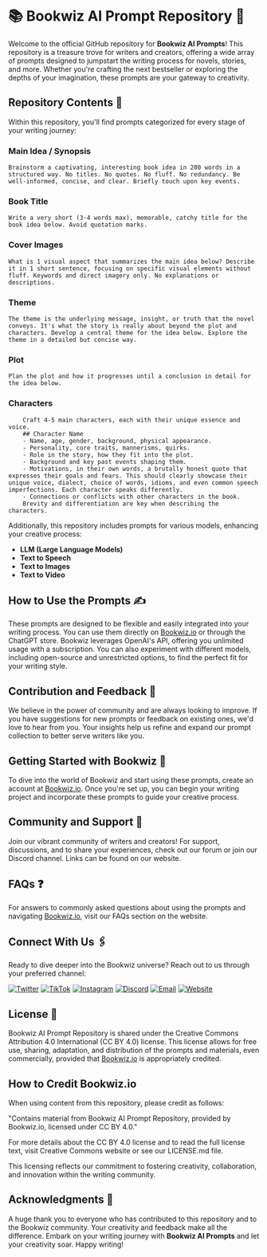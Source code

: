 # 📚 Bookwiz AI Prompt Repository 🚀
Welcome to the official GitHub repository for **Bookwiz AI Prompts**! This repository is a treasure trove for writers and creators, offering a wide array of prompts designed to jumpstart the writing process for novels, stories, and more. Whether you're crafting the next bestseller or exploring the depths of your imagination, these prompts are your gateway to creativity.

## Repository Contents 📁
Within this repository, you'll find prompts categorized for every stage of your writing journey:

### Main Idea / Synopsis
```
Brainstorm a captivating, interesting book idea in 200 words in a structured way. No titles. No quotes. No fluff. No redundancy. Be well-informed, concise, and clear. Briefly touch upon key events.
```

### Book Title
```
Write a very short (3-4 words max), memorable, catchy title for the book idea below. Avoid quotation marks.
```

### Cover Images
```
What is 1 visual aspect that summarizes the main idea below? Describe it in 1 short sentence, focusing on specific visual elements without fluff. Keywords and direct imagery only. No explanations or descriptions.
```

### Theme
```
The theme is the underlying message, insight, or truth that the novel conveys. It's what the story is really about beyond the plot and characters. Develop a central theme for the idea below. Explore the theme in a detailed but concise way.
```

### Plot
```
Plan the plot and how it progresses until a conclusion in detail for the idea below.
```

### Characters
```
    Craft 4-5 main characters, each with their unique essence and voice. 
    ## Character Name
    - Name, age, gender, background, physical appearance.
    - Personality, core traits, mannerisms, quirks.
    - Role in the story, how they fit into the plot.
    - Background and key past events shaping them.
    - Motivations, in their own words, a brutally honest quote that expresses their goals and fears. This should clearly showcase their unique voice, dialect, choice of words, idioms, and even common speech imperfections. Each character speaks differently.
    - Connections or conflicts with other characters in the book.
    Brevity and differentiation are key when describing the characters.
```

Additionally, this repository includes prompts for various models, enhancing your creative process:

- **LLM (Large Language Models)**
- **Text to Speech**
- **Text to Images**
- **Text to Video**

## How to Use the Prompts ✍️
These prompts are designed to be flexible and easily integrated into your writing process. You can use them directly on [Bookwiz.io](https://bookwiz.io) or through the ChatGPT store. Bookwiz leverages OpenAI's API, offering you unlimited usage with a subscription. You can also experiment with different models, including open-source and unrestricted options, to find the perfect fit for your writing style.

## Contribution and Feedback 👥
We believe in the power of community and are always looking to improve. If you have suggestions for new prompts or feedback on existing ones, we'd love to hear from you. Your insights help us refine and expand our prompt collection to better serve writers like you.

## Getting Started with Bookwiz 🌟
To dive into the world of Bookwiz and start using these prompts, create an account at [Bookwiz.io](https://bookwiz.io). Once you're set up, you can begin your writing project and incorporate these prompts to guide your creative process.

## Community and Support 🤝
Join our vibrant community of writers and creators! For support, discussions, and to share your experiences, check out our forum or join our Discord channel. Links can be found on our website.

## FAQs ❓
For answers to commonly asked questions about using the prompts and navigating [Bookwiz.io](https://bookwiz.io), visit our FAQs section on the website.

## Connect With Us 🖇️
Ready to dive deeper into the Bookwiz universe? Reach out to us through your preferred channel:

[![Twitter](https://img.shields.io/badge/Twitter-%40bookwiz__io-blue)](https://twitter.com/bookwiz_io)
[![TikTok](https://img.shields.io/badge/TikTok-@bookwiz-red)](https://www.tiktok.com/@bookwiz)
[![Instagram](https://img.shields.io/badge/Instagram-%40bookwiz__io-orange)](https://www.instagram.com/bookwiz_io/)
[![Discord](https://img.shields.io/badge/Discord-Join%20Our%20Server-purple)](https://discord.gg/xYrshKugvy)
[![Email](https://img.shields.io/badge/Email-hello%40bookwiz.io-yellowgreen)](mailto:hello@bookwiz.io)
[![Website](https://img.shields.io/badge/Website-Bookwiz.io-lightgrey)](https://bookwiz.io)


## License 📜
Bookwiz AI Prompt Repository is shared under the Creative Commons Attribution 4.0 International (CC BY 4.0) license. This license allows for free use, sharing, adaptation, and distribution of the prompts and materials, even commercially, provided that [Bookwiz.io](https://bookwiz.io) is appropriately credited.

## How to Credit Bookwiz.io
When using content from this repository, please credit as follows:

"Contains material from Bookwiz AI Prompt Repository, provided by Bookwiz.io, licensed under CC BY 4.0."

For more details about the CC BY 4.0 license and to read the full license text, visit Creative Commons website or see our LICENSE.md file.

This licensing reflects our commitment to fostering creativity, collaboration, and innovation within the writing community.

## Acknowledgments 💖
A huge thank you to everyone who has contributed to this repository and to the Bookwiz community. Your creativity and feedback make all the difference.
Embark on your writing journey with **Bookwiz AI Prompts** and let your creativity soar. Happy writing!
